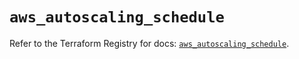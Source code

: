# `aws_autoscaling_schedule`

Refer to the Terraform Registry for docs: [`aws_autoscaling_schedule`](https://registry.terraform.io/providers/hashicorp/aws/5.82.1/docs/resources/autoscaling_schedule).
